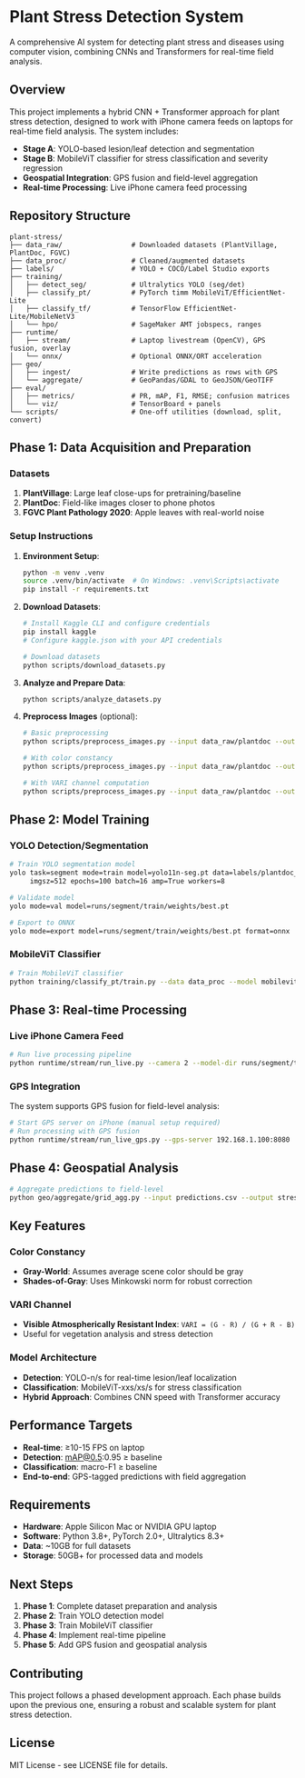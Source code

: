 # Plant Stress Detection System

A comprehensive AI system for detecting plant stress and diseases using computer vision, combining CNNs and Transformers for real-time field analysis.

## Overview

This project implements a hybrid CNN + Transformer approach for plant stress detection, designed to work with iPhone camera feeds on laptops for real-time field analysis. The system includes:

- **Stage A**: YOLO-based lesion/leaf detection and segmentation
- **Stage B**: MobileViT classifier for stress classification and severity regression
- **Geospatial Integration**: GPS fusion and field-level aggregation
- **Real-time Processing**: Live iPhone camera feed processing

## Repository Structure

```
plant-stress/
├── data_raw/                 # Downloaded datasets (PlantVillage, PlantDoc, FGVC)
├── data_proc/                # Cleaned/augmented datasets
├── labels/                   # YOLO + COCO/Label Studio exports
├── training/
│   ├── detect_seg/           # Ultralytics YOLO (seg/det)
│   ├── classify_pt/          # PyTorch timm MobileViT/EfficientNet-Lite
│   ├── classify_tf/          # TensorFlow EfficientNet-Lite/MobileNetV3
│   └── hpo/                  # SageMaker AMT jobspecs, ranges
├── runtime/
│   ├── stream/               # Laptop livestream (OpenCV), GPS fusion, overlay
│   └── onnx/                 # Optional ONNX/ORT acceleration
├── geo/
│   ├── ingest/               # Write predictions as rows with GPS
│   └── aggregate/            # GeoPandas/GDAL to GeoJSON/GeoTIFF
├── eval/
│   ├── metrics/              # PR, mAP, F1, RMSE; confusion matrices
│   └── viz/                  # TensorBoard + panels
└── scripts/                  # One-off utilities (download, split, convert)
```

## Phase 1: Data Acquisition and Preparation

### Datasets

1. **PlantVillage**: Large leaf close-ups for pretraining/baseline
2. **PlantDoc**: Field-like images closer to phone photos
3. **FGVC Plant Pathology 2020**: Apple leaves with real-world noise

### Setup Instructions

1. **Environment Setup**:
   ```bash
   python -m venv .venv
   source .venv/bin/activate  # On Windows: .venv\Scripts\activate
   pip install -r requirements.txt
   ```

2. **Download Datasets**:
   ```bash
   # Install Kaggle CLI and configure credentials
   pip install kaggle
   # Configure kaggle.json with your API credentials
   
   # Download datasets
   python scripts/download_datasets.py
   ```

3. **Analyze and Prepare Data**:
   ```bash
   python scripts/analyze_datasets.py
   ```

4. **Preprocess Images** (optional):
   ```bash
   # Basic preprocessing
   python scripts/preprocess_images.py --input data_raw/plantdoc --output data_proc/plantdoc_processed --size 512
   
   # With color constancy
   python scripts/preprocess_images.py --input data_raw/plantdoc --output data_proc/plantdoc_processed --size 512 --color-constancy --method gray_world
   
   # With VARI channel computation
   python scripts/preprocess_images.py --input data_raw/plantdoc --output data_proc/plantdoc_processed --size 512 --vari --save-vari
   ```

## Phase 2: Model Training

### YOLO Detection/Segmentation

```bash
# Train YOLO segmentation model
yolo task=segment mode=train model=yolo11n-seg.pt data=labels/plantdoc_seg.yaml \
     imgsz=512 epochs=100 batch=16 amp=True workers=8

# Validate model
yolo mode=val model=runs/segment/train/weights/best.pt

# Export to ONNX
yolo mode=export model=runs/segment/train/weights/best.pt format=onnx
```

### MobileViT Classifier

```bash
# Train MobileViT classifier
python training/classify_pt/train.py --data data_proc --model mobilevit_xxs --epochs 100
```

## Phase 3: Real-time Processing

### Live iPhone Camera Feed

```bash
# Run live processing pipeline
python runtime/stream/run_live.py --camera 2 --model-dir runs/segment/train/weights/
```

### GPS Integration

The system supports GPS fusion for field-level analysis:

```bash
# Start GPS server on iPhone (manual setup required)
# Run processing with GPS fusion
python runtime/stream/run_live_gps.py --gps-server 192.168.1.100:8080
```

## Phase 4: Geospatial Analysis

```bash
# Aggregate predictions to field-level
python geo/aggregate/grid_agg.py --input predictions.csv --output stress_heatmap.tif
```

## Key Features

### Color Constancy
- **Gray-World**: Assumes average scene color should be gray
- **Shades-of-Gray**: Uses Minkowski norm for robust correction

### VARI Channel
- **Visible Atmospherically Resistant Index**: `VARI = (G - R) / (G + R - B)`
- Useful for vegetation analysis and stress detection

### Model Architecture
- **Detection**: YOLO-n/s for real-time lesion/leaf localization
- **Classification**: MobileViT-xxs/xs/s for stress classification
- **Hybrid Approach**: Combines CNN speed with Transformer accuracy

## Performance Targets

- **Real-time**: ≥10-15 FPS on laptop
- **Detection**: mAP@0.5:0.95 ≥ baseline
- **Classification**: macro-F1 ≥ baseline
- **End-to-end**: GPS-tagged predictions with field aggregation

## Requirements

- **Hardware**: Apple Silicon Mac or NVIDIA GPU laptop
- **Software**: Python 3.8+, PyTorch 2.0+, Ultralytics 8.3+
- **Data**: ~10GB for full datasets
- **Storage**: 50GB+ for processed data and models

## Next Steps

1. **Phase 1**: Complete dataset preparation and analysis
2. **Phase 2**: Train YOLO detection model
3. **Phase 3**: Train MobileViT classifier
4. **Phase 4**: Implement real-time pipeline
5. **Phase 5**: Add GPS fusion and geospatial analysis

## Contributing

This project follows a phased development approach. Each phase builds upon the previous one, ensuring a robust and scalable system for plant stress detection.

## License

MIT License - see LICENSE file for details.
